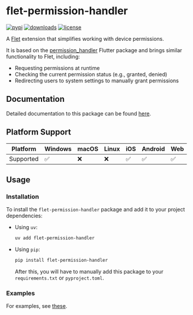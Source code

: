 # flet-permission-handler

[![pypi](https://img.shields.io/pypi/v/flet-permission-handler.svg)](https://pypi.python.org/pypi/flet-permission-handler)
[![downloads](https://static.pepy.tech/badge/flet-permission-handler/month)](https://pepy.tech/project/flet-permission-handler)
[![license](https://img.shields.io/github/license/flet-dev/flet.svg)](https://github.com/flet-dev/flet/blob/main/sdk/python/packages/flet-permission-handler/LICENSE)

A [Flet](https://flet.dev) extension that simplifies working with device permissions.

It is based on the [permission_handler](https://pub.dev/packages/permission_handler) Flutter package
and brings similar functionality to Flet, including:

- Requesting permissions at runtime
- Checking the current permission status (e.g., granted, denied)
- Redirecting users to system settings to manually grant permissions

## Documentation

Detailed documentation to this package can be found [here](https://docs.flet.dev/permission-handler/).

## Platform Support

| Platform | Windows | macOS | Linux | iOS | Android | Web |
|----------|---------|-------|-------|-----|---------|-----|
| Supported|    ✅    |   ❌   |   ❌   |  ✅  |    ✅    |  ✅  |

## Usage

### Installation

To install the `flet-permission-handler` package and add it to your project dependencies:

- Using `uv`:
    ```bash
    uv add flet-permission-handler
    ```

- Using `pip`:
    ```bash
    pip install flet-permission-handler
    ```
    After this, you will have to manually add this package to your `requirements.txt` or `pyproject.toml`.

### Examples

For examples, see [these](https://github.com/flet-dev/flet/tree/main/sdk/python/examples/controls/permission_handler).
